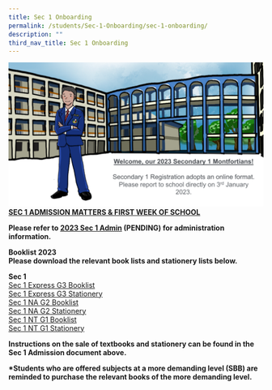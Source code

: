 ```yaml
---
title: Sec 1 Onboarding
permalink: /students/Sec-1-Onboarding/sec-1-onboarding/
description: ""
third_nav_title: Sec 1 Onboarding
---
```

![](/images/regist.png)
**<u>SEC 1 ADMISSION MATTERS & FIRST WEEK OF SCHOOL</u>**

**Please refer to [2023 Sec 1 Admin](https://drive.google.com/file/d/11yRXy10ZDVpGWCamTmcbuio2jrr9QU59/view) (PENDING) for administration information.**  


**Booklist 2023**  
**Please download the relevant book lists and stationery lists below.** 

**Sec 1**  
[Sec 1 Express G3 Booklist](/files/Sec%201%20Express%20G3%20BOOKLIST.pdf)   
[Sec 1 Express G3 Stationery](/files/Sec%201%20Express%20G3%20STATIONERY%20LIST.pdf)   
[Sec 1 NA G2 Booklist](/files/Sec%201%20NA%20G2%20BOOKLIST.pdf)   
[Sec 1 NA G2 Stationery](/files/Sec%201%20NA%20G21%20STATIONERY%20LIST.pdf)   
[Sec 1 NT G1 Booklist](/files/Sec%201%20NT%20G1%20BOOKLIST.pdf)   
[Sec 1 NT G1 Stationery](/files/Sec%201%20NT%20G1%20STATIONERY%20LIST.pdf)
  
**Instructions on the sale of textbooks and stationery can be found in the Sec 1 Admission document above.** 

**\*Students who are offered subjects at a more demanding level (SBB) are reminded to purchase the relevant books of the more demanding level.**